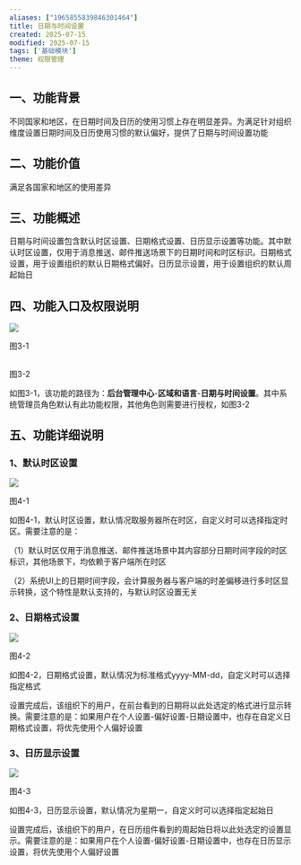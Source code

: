```yaml
---
aliases: ["1965855839846301464"]
title: 日期与时间设置
created: 2025-07-15
modified: 2025-07-15
tags: ['基础模块']
theme: 权限管理
---
```


## 一、功能背景

不同国家和地区，在日期时间及日历的使用习惯上存在明显差异。为满足针对组织维度设置日期时间及日历使用习惯的默认偏好，提供了日期与时间设置功能

## 二、功能价值

满足各国家和地区的使用差异

## 三、功能概述

日期与时间设置包含默认时区设置、日期格式设置、日历显示设置等功能。其中默认时区设置，仅用于消息推送、邮件推送场景下的日期时间和时区标识。日期格式设置，用于设置组织的默认日期格式偏好。日历显示设置，用于设置组织的默认周起始日

## 四、功能入口及权限说明

![](8c3edff48e1f3df5a17a01b446956f73.jpg)

图3-1

##

图3-2

如图3-1，该功能的路径为：**后台管理中心**-**区域和语言**-**日期与时间设置**。其中系统管理员角色默认有此功能权限，其他角色则需要进行授权，如图3-2

## 五、功能详细说明

### 1、默认时区设置

![](d418df79f8a5ce99f4d76bd6d812f920.jpg)

图4-1

如图4-1，默认时区设置，默认情况取服务器所在时区，自定义时可以选择指定时区。需要注意的是：

（1）默认时区仅用于消息推送、邮件推送场景中其内容部分日期时间字段的时区标识，其他场景下，均依赖于客户端所在时区

（2）系统UI上的日期时间字段，会计算服务器与客户端的时差偏移进行多时区显示转换，这个特性是默认支持的，与默认时区设置无关

### 2、日期格式设置

![](413bdd1ed227741902147713683a5465.jpg)

图4-2

如图4-2，日期格式设置，默认情况为标准格式yyyy-MM-dd，自定义时可以选择指定格式

设置完成后，该组织下的用户，在前台看到的日期将以此处选定的格式进行显示转换。需要注意的是：如果用户在个人设置-偏好设置-日期设置中，也存在自定义日期格式设置，将优先使用个人偏好设置

### 3、日历显示设置

![](201ff208f5f845902431c672c48dd6c6.jpg)

图4-3

如图4-3，日历显示设置，默认情况为星期一，自定义时可以选择指定起始日

设置完成后，该组织下的用户，在日历组件看到的周起始日将以此处选定的设置显示。需要注意的是：如果用户在个人设置-偏好设置-日期设置中，也存在日历显示设置，将优先使用个人偏好设置